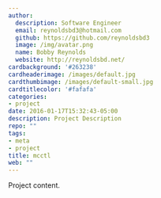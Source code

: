 ```yaml
---
author:
  description: Software Engineer
  email: reynoldsbd3@hotmail.com
  github: https://github.com/reynoldsbd3
  image: /img/avatar.png
  name: Bobby Reynolds
  website: http://reynoldsbd.net/
cardbackground: '#263238'
cardheaderimage: /images/default.jpg
cardthumbimage: /images/default-small.jpg
cardtitlecolor: '#fafafa'
categories:
- project
date: 2016-01-17T15:32:43-05:00
description: Project Description
repo: ""
tags:
- meta
- project
title: mcctl
web: ""
---
```


Project content.
